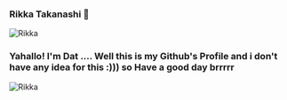### Rikka Takanashi 👋

![Rikka](https://steamuserimages-a.akamaihd.net/ugc/88222597118997744/5C5E1D294FC0A1C43E49EBB831AE7F0DA1053825/?imw=5000&imh=5000&ima=fit&impolicy=Letterbox&imcolor=%23000000&letterbox=false)

### Yahallo! I'm Dat .... Well this is my Github's Profile and i don't have any idea for this :))) so Have a good day brrrrr
![Rikka]([https://steamuserimages-a.akamaihd.net/ugc/88222597118997744/5C5E1D294FC0A1C43E49EBB831AE7F0DA1053825/?imw=5000&imh=5000&ima=fit&impolicy=Letterbox&imcolor=%23000000&letterbox=false](https://media.tenor.com/UgJn5RYLq8cAAAAC/megumi-kato-saekano.gif))


